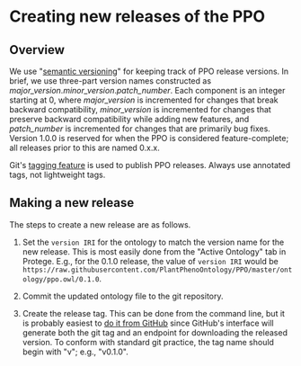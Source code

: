 # Creating new releases of the PPO

## Overview

We use "[semantic versioning](http://semver.org/)" for keeping track of PPO release versions.  In brief, we use three-part version names constructed as *major_version*.*minor_version*.*patch_number*.  Each component is an integer starting at 0, where *major_version* is incremented for changes that break backward compatibility, *minor_version* is incremented for changes that preserve backward compatibility while adding new features, and *patch_number* is incremented for changes that are primarily bug fixes.  Version 1.0.0 is reserved for when the PPO is considered feature-complete; all releases prior to this are named 0.x.x.

Git's [tagging feature](https://git-scm.com/book/en/v2/Git-Basics-Tagging) is used to publish PPO releases.  Always use annotated tags, not lightweight tags.


## Making a new release

The steps to create a new release are as follows.

1. Set the `version IRI` for the ontology to match the version name for the new release.  This is most easily done from the "Active Ontology" tab in Protege.  E.g., for the 0.1.0 release, the value of `version IRI` would be `https://raw.githubusercontent.com/PlantPhenoOntology/PPO/master/ontology/ppo.owl/0.1.0`.

2. Commit the updated ontology file to the git repository.

3. Create the release tag.  This can be done from the command line, but it is probably easiest to [do it from GitHub](https://help.github.com/articles/creating-releases/) since GitHub's interface will generate both the git tag and an endpoint for downloading the released version.  To conform with standard git practice, the tag name should begin with "v"; e.g., "v0.1.0".

